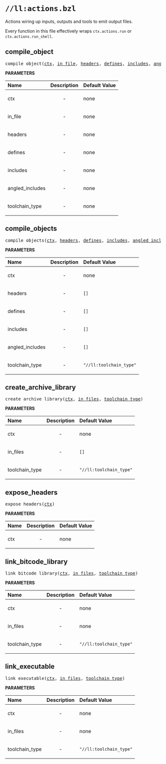 <!-- Generated with Stardoc: http://skydoc.bazel.build -->

# `//ll:actions.bzl`

Actions wiring up inputs, outputs and tools to emit output files.

Every function in this file effectively wraps `ctx.actions.run` or
`ctx.actions.run_shell`.


<a id="#compile_object"></a>

## compile_object

<pre>
compile_object(<a href="#compile_object-ctx">ctx</a>, <a href="#compile_object-in_file">in_file</a>, <a href="#compile_object-headers">headers</a>, <a href="#compile_object-defines">defines</a>, <a href="#compile_object-includes">includes</a>, <a href="#compile_object-angled_includes">angled_includes</a>, <a href="#compile_object-toolchain_type">toolchain_type</a>)
</pre>



**PARAMETERS**


| Name  | Description | Default Value |
| :------------- | :------------- | :------------- |
| <a id="compile_object-ctx"></a>ctx |  <p align="center"> - </p>   |  none |
| <a id="compile_object-in_file"></a>in_file |  <p align="center"> - </p>   |  none |
| <a id="compile_object-headers"></a>headers |  <p align="center"> - </p>   |  none |
| <a id="compile_object-defines"></a>defines |  <p align="center"> - </p>   |  none |
| <a id="compile_object-includes"></a>includes |  <p align="center"> - </p>   |  none |
| <a id="compile_object-angled_includes"></a>angled_includes |  <p align="center"> - </p>   |  none |
| <a id="compile_object-toolchain_type"></a>toolchain_type |  <p align="center"> - </p>   |  none |


<a id="#compile_objects"></a>

## compile_objects

<pre>
compile_objects(<a href="#compile_objects-ctx">ctx</a>, <a href="#compile_objects-headers">headers</a>, <a href="#compile_objects-defines">defines</a>, <a href="#compile_objects-includes">includes</a>, <a href="#compile_objects-angled_includes">angled_includes</a>, <a href="#compile_objects-toolchain_type">toolchain_type</a>)
</pre>



**PARAMETERS**


| Name  | Description | Default Value |
| :------------- | :------------- | :------------- |
| <a id="compile_objects-ctx"></a>ctx |  <p align="center"> - </p>   |  none |
| <a id="compile_objects-headers"></a>headers |  <p align="center"> - </p>   |  <code>[]</code> |
| <a id="compile_objects-defines"></a>defines |  <p align="center"> - </p>   |  <code>[]</code> |
| <a id="compile_objects-includes"></a>includes |  <p align="center"> - </p>   |  <code>[]</code> |
| <a id="compile_objects-angled_includes"></a>angled_includes |  <p align="center"> - </p>   |  <code>[]</code> |
| <a id="compile_objects-toolchain_type"></a>toolchain_type |  <p align="center"> - </p>   |  <code>"//ll:toolchain_type"</code> |


<a id="#create_archive_library"></a>

## create_archive_library

<pre>
create_archive_library(<a href="#create_archive_library-ctx">ctx</a>, <a href="#create_archive_library-in_files">in_files</a>, <a href="#create_archive_library-toolchain_type">toolchain_type</a>)
</pre>



**PARAMETERS**


| Name  | Description | Default Value |
| :------------- | :------------- | :------------- |
| <a id="create_archive_library-ctx"></a>ctx |  <p align="center"> - </p>   |  none |
| <a id="create_archive_library-in_files"></a>in_files |  <p align="center"> - </p>   |  <code>[]</code> |
| <a id="create_archive_library-toolchain_type"></a>toolchain_type |  <p align="center"> - </p>   |  <code>"//ll:toolchain_type"</code> |


<a id="#expose_headers"></a>

## expose_headers

<pre>
expose_headers(<a href="#expose_headers-ctx">ctx</a>)
</pre>



**PARAMETERS**


| Name  | Description | Default Value |
| :------------- | :------------- | :------------- |
| <a id="expose_headers-ctx"></a>ctx |  <p align="center"> - </p>   |  none |


<a id="#link_bitcode_library"></a>

## link_bitcode_library

<pre>
link_bitcode_library(<a href="#link_bitcode_library-ctx">ctx</a>, <a href="#link_bitcode_library-in_files">in_files</a>, <a href="#link_bitcode_library-toolchain_type">toolchain_type</a>)
</pre>



**PARAMETERS**


| Name  | Description | Default Value |
| :------------- | :------------- | :------------- |
| <a id="link_bitcode_library-ctx"></a>ctx |  <p align="center"> - </p>   |  none |
| <a id="link_bitcode_library-in_files"></a>in_files |  <p align="center"> - </p>   |  none |
| <a id="link_bitcode_library-toolchain_type"></a>toolchain_type |  <p align="center"> - </p>   |  <code>"//ll:toolchain_type"</code> |


<a id="#link_executable"></a>

## link_executable

<pre>
link_executable(<a href="#link_executable-ctx">ctx</a>, <a href="#link_executable-in_files">in_files</a>, <a href="#link_executable-toolchain_type">toolchain_type</a>)
</pre>



**PARAMETERS**


| Name  | Description | Default Value |
| :------------- | :------------- | :------------- |
| <a id="link_executable-ctx"></a>ctx |  <p align="center"> - </p>   |  none |
| <a id="link_executable-in_files"></a>in_files |  <p align="center"> - </p>   |  none |
| <a id="link_executable-toolchain_type"></a>toolchain_type |  <p align="center"> - </p>   |  <code>"//ll:toolchain_type"</code> |
